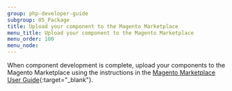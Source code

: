 ```yaml
---
group: php-developer-guide
subgroup: 05_Package
title: Upload your component to the Magento Marketplace
menu_title: Upload your component to the Magento Marketplace
menu_order: 100
menu_node:
---
```


When component development is complete, upload your components to the Magento Marketplace using the instructions in the [Magento Marketplace User Guide](http://docs.magento.com/marketplace/user_guide/getting-started.html){:target="_blank"}.
